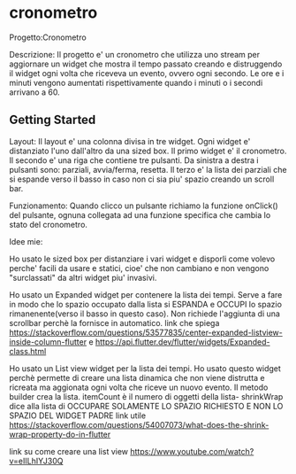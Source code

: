 # cronometro

Progetto:Cronometro

Descrizione:
Il progetto e' un cronometro che utilizza uno stream per aggiornare un widget che mostra il tempo passato creando e distruggendo il widget ogni volta che riceveva un evento, ovvero ogni secondo. Le ore e i minuti vengono aumentati rispettivamente quando i minuti o i secondi arrivano a 60.

## Getting Started

Layout:
Il layout e' una colonna divisa in tre widget.
Ogni widget e' distanziato l'uno dall'altro da una sized box.
Il primo widget e' il cronometro.
Il secondo e' una riga che contiene tre pulsanti.
Da sinistra a destra i pulsanti sono: parziali, avvia/ferma, resetta.
Il terzo e' la lista dei parziali che si espande verso il basso in caso non ci sia piu' spazio creando un scroll bar.

Funzionamento:
Quando clicco un pulsante richiamo la funzione onClick() del pulsante, ognuna collegata ad una funzione specifica che cambia lo stato del cronometro.

Idee mie:

Ho usato le sized box per distanziare i vari widget e disporli come volevo perche' facili da usare e statici, cioe' che non cambiano e non vengono "surclassati" da altri widget piu' invasivi.

Ho usato un Expanded widget per contenere la lista dei tempi. Serve a fare in modo che lo spazio occupato dalla lista si ESPANDA e OCCUPI lo spazio rimanenente(verso il basso in questo caso).
Non richiede l'aggiunta di una scrollbar perchè la fornisce in automatico.
link che spiega https://stackoverflow.com/questions/53577835/center-expanded-listview-inside-column-flutter e https://api.flutter.dev/flutter/widgets/Expanded-class.html

Ho usato un List view widget per la lista dei tempi.
Ho usato questo widget perchè permette di creare una lista dinamica che non viene distrutta e ricreata ma aggionata ogni volta che riceve un nuovo evento.
Il metodo builder crea la lista.
itemCount è il numero di oggetti della lista-
shrinkWrap dice alla lista di OCCUPARE SOLAMENTE LO SPAZIO RICHIESTO 
E NON LO SPAZIO DEL WIDGET PADRE
link utile https://stackoverflow.com/questions/54007073/what-does-the-shrink-wrap-property-do-in-flutter

link su come creare una list view https://www.youtube.com/watch?v=eIILhIYJ30Q





